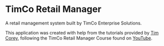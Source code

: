 # TimCo Retail Manager
A retail management system built by TimCo Enterprise Solutions.

This application was created with help from the tutorials provided by <a href="https://iamtimcorey.com/">Tim Corey</a>, following the TimCo Retail Manager Course found on <a href="https://www.youtube.com/playlist?list=PLLWMQd6PeGY0bEMxObA6dtYXuJOGfxSPx">YouTube</a>.
